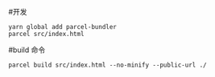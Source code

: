 #开发
```
yarn global add parcel-bundler
parcel src/index.html
```

#build 命令
```
parcel build src/index.html --no-minify --public-url ./
```